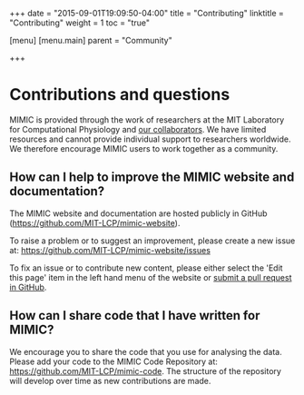 +++
date = "2015-09-01T19:09:50-04:00"
title = "Contributing"
linktitle = "Contributing"
weight = 1
toc = "true"

[menu]
  [menu.main]
    parent = "Community"

+++

# Contributions and questions

MIMIC is provided through the work of researchers at the MIT Laboratory for Computational Physiology and [our collaborators](/about/acknowledgments/). We have limited resources and cannot provide individual support to researchers worldwide. We therefore encourage MIMIC users to work together as a community.

## How can I help to improve the MIMIC website and documentation?

The MIMIC website and documentation are hosted publicly in GitHub (https://github.com/MIT-LCP/mimic-website). 

To raise a problem or to suggest an improvement, please create a new issue at: https://github.com/MIT-LCP/mimic-website/issues

To fix an issue or to contribute new content, please either select the 'Edit this page' item in the left hand menu of the website or [submit a pull request in GitHub](https://help.github.com/articles/using-pull-requests/).

## How can I share code that I have written for MIMIC?

We encourage you to share the code that you use for analysing the data. Please add your code to the MIMIC Code Repository at: https://github.com/MIT-LCP/mimic-code. The structure of the repository will develop over time as new contributions are made.


